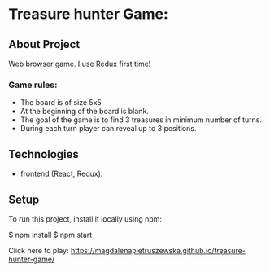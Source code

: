 # Treasure hunter Game: 

## About Project 
Web browser game.
I use Redux first time!

### Game rules: 
- The board is of size 5x5 
- At the beginning of the board is blank. 
- The goal of the game is to find 3 treasures in minimum number of turns. 
- During each turn player can reveal up to 3 positions. 

## Technologies
- frontend (React, Redux).

## Setup
To run this project, install it locally using npm:

$ npm install
$ npm start



Click here to play: https://magdalenapietruszewska.github.io/treasure-hunter-game/
